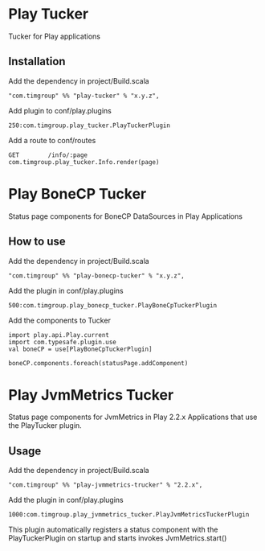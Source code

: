 Play Tucker
===========

Tucker for Play applications

Installation
------------

Add the dependency in project/Build.scala

    "com.timgroup" %% "play-tucker" % "x.y.z",

Add plugin to conf/play.plugins

    250:com.timgroup.play_tucker.PlayTuckerPlugin

Add a route to conf/routes

    GET        /info/:page        com.timgroup.play_tucker.Info.render(page)







Play BoneCP Tucker
==================

Status page components for BoneCP DataSources in Play Applications

How to use
----------

Add the dependency in project/Build.scala

    "com.timgroup" %% "play-bonecp-tucker" % "x.y.z",

Add the plugin in conf/play.plugins

    500:com.timgroup.play_bonecp_tucker.PlayBoneCpTuckerPlugin

Add the components to Tucker

    import play.api.Play.current
    import com.typesafe.plugin.use
    val boneCP = use[PlayBoneCpTuckerPlugin]

    boneCP.components.foreach(statusPage.addComponent)


Play JvmMetrics Tucker
==================

Status page components for JvmMetrics in Play 2.2.x Applications that use the PlayTucker plugin.

Usage
----------

Add the dependency in project/Build.scala

    "com.timgroup" %% "play-jvmmetrics-trucker" % "2.2.x",

Add the plugin in conf/play.plugins

    1000:com.timgroup.play_jvmmetrics_tucker.PlayJvmMetricsTuckerPlugin

This plugin automatically registers a status component with the PlayTuckerPlugin on startup and starts invokes JvmMetrics.start()
